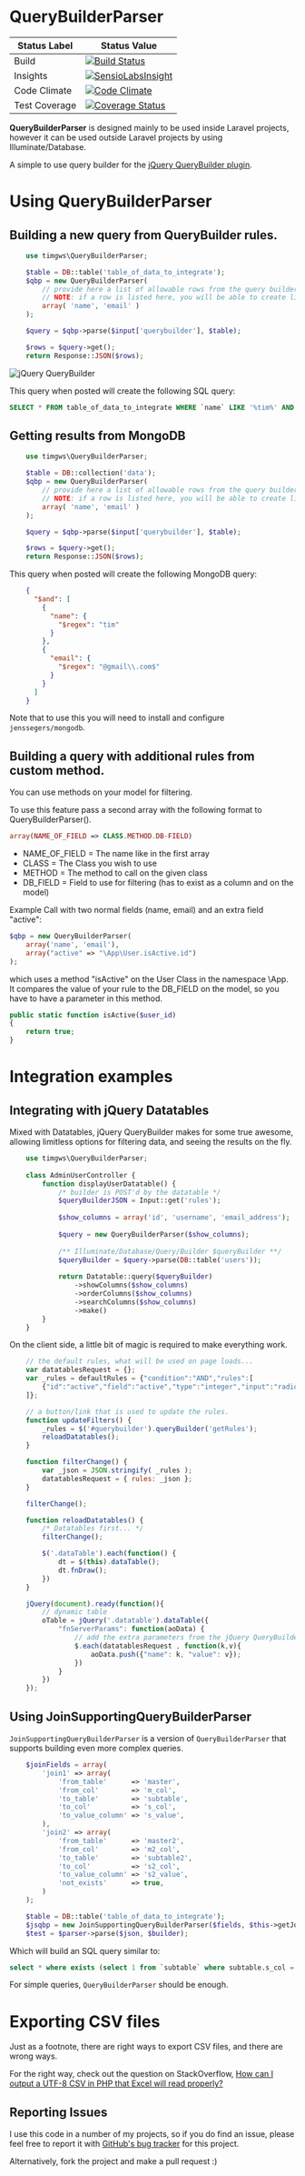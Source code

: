 # QueryBuilderParser

Status Label  | Status Value
--------------|-------------
Build | [![Build Status](https://travis-ci.org/timgws/QueryBuilderParser.svg?branch=master)](https://travis-ci.org/timgws/QueryBuilderParser)
Insights | [![SensioLabsInsight](https://insight.sensiolabs.com/projects/70403e01-ad39-4117-bdef-d0c09c382555/mini.png?branch=master)](https://insight.sensiolabs.com/projects/70403e01-ad39-4117-bdef-d0c09c382555)
Code Climate | [![Code Climate](https://codeclimate.com/github/timgws/QueryBuilderParser/badges/gpa.svg)](https://codeclimate.com/github/timgws/QueryBuilderParser)
Test Coverage | [![Coverage Status](https://coveralls.io/repos/github/timgws/QueryBuilderParser/badge.svg?branch=master)](https://coveralls.io/github/timgws/QueryBuilderParser?branch=master)

**QueryBuilderParser** is designed mainly to be used inside Laravel projects, however it can be used outside Laravel
projects by using Illuminate/Database.

A simple to use query builder for the [jQuery QueryBuilder plugin](http://querybuilder.js.org/demo.html#plugins).

# Using QueryBuilderParser

## Building a new query from QueryBuilder rules.

```php
    use timgws\QueryBuilderParser;

    $table = DB::table('table_of_data_to_integrate');
    $qbp = new QueryBuilderParser(
        // provide here a list of allowable rows from the query builder.
        // NOTE: if a row is listed here, you will be able to create limits on that row from QBP.
        array( 'name', 'email' )
    );

    $query = $qbp->parse($input['querybuilder'], $table);

    $rows = $query->get();
    return Response::JSON($rows);
```

![jQuery QueryBuilder](/querybuilder.png?raw=true "jQuery QueryBuilder")

This query when posted will create the following SQL query:

```sql
SELECT * FROM table_of_data_to_integrate WHERE `name` LIKE '%tim%' AND `email` LIKE '%@gmail.com'
```

## Getting results from MongoDB
```php
    use timgws\QueryBuilderParser;

    $table = DB::collection('data');
    $qbp = new QueryBuilderParser(
        // provide here a list of allowable rows from the query builder.
        // NOTE: if a row is listed here, you will be able to create limits on that row from QBP.
        array( 'name', 'email' )
    );

    $query = $qbp->parse($input['querybuilder'], $table);

    $rows = $query->get();
    return Response::JSON($rows);
```

This query when posted will create the following MongoDB query:

```json
    {
      "$and": [
        {
          "name": {
            "$regex": "tim"
          }
        },
        {
          "email": {
            "$regex": "@gmail\\.com$"
          }
        }
      ]
    }
```

Note that to use this you will need to install and configure `jenssegers/mongodb`.

## Building a query with additional rules from custom method.

You can use methods on your model for filtering.

To use this feature pass a second array with the following format to QueryBuilderParser().
```php
array(NAME_OF_FIELD => CLASS.METHOD.DB-FIELD) 
```

* NAME_OF_FIELD = The name like in the first array
* CLASS         = The Class you wish to use
* METHOD        = The method to call on the given class
* DB_FIELD      = Field to use for filtering (has to exist as a column and on the model)

Example Call with two normal fields (name, email) and an extra field "active":
```php
$qbp = new QueryBuilderParser(
    array('name', 'email'), 
    array("active" => "\App\User.isActive.id")
);
```

which uses a method "isActive" on the User Class in the namespace \App.
It compares the value of your rule to the DB_FIELD on the model, so you have to have a parameter in this method.
```php
public static function isActive($user_id)
{
    return true;
}
```

# Integration examples

## Integrating with jQuery Datatables

Mixed with Datatables, jQuery QueryBuilder makes for some true awesome, allowing limitless options
for filtering data, and seeing the results on the fly.

```php
    use timgws\QueryBuilderParser;
    
    class AdminUserController {
        function displayUserDatatable() {
            /* builder is POST'd by the datatable */
            $queryBuilderJSON = Input::get('rules');
            
            $show_columns = array('id', 'username', 'email_address');
            
            $query = new QueryBuilderParser($show_columns);
            
            /** Illuminate/Database/Query/Builder $queryBuilder **/
            $queryBuilder = $query->parse(DB::table('users'));
            
            return Datatable::query($queryBuilder)
                ->showColumns($show_columns)
                ->orderColumns($show_columns)
                ->searchColumns($show_columns)
                ->make()
        }
    }
```

On the client side, a little bit of magic is required to make everything work.

```js
    // the default rules, what will be used on page loads...
    var datatablesRequest = {};
    var _rules = defaultRules = {"condition":"AND","rules":[
        {"id":"active","field":"active","type":"integer","input":"radio","operator":"equal","value":"1"}
    ]};

    // a button/link that is used to update the rules.
    function updateFilters() {
        _rules = $('#querybuilder').queryBuilder('getRules');
        reloadDatatables();
    }

    function filterChange() {
        var _json = JSON.stringify( _rules );
        datatablesRequest = { rules: _json };
    }

    filterChange();

    function reloadDatatables() {
        /* Datatables first... */
        filterChange();

        $('.dataTable').each(function() {
            dt = $(this).dataTable();
            dt.fnDraw();
        })
    }

    jQuery(document).ready(function(){
        // dynamic table
        oTable = jQuery('.datatable').dataTable({
            "fnServerParams": function(aoData) {
                // add the extra parameters from the jQuery QueryBuilder to the Datatable endpoint...
                $.each(datatablesRequest , function(k,v){
                    aoData.push({"name": k, "value": v});
                })
            }
        })
    });
```

## Using JoinSupportingQueryBuilderParser

`JoinSupportingQueryBuilderParser` is a version of `QueryBuilderParser` that supports building even more complex queries.

```php
    $joinFields = array(
        'join1' => array(
            'from_table'      => 'master',
            'from_col'        => 'm_col',
            'to_table'        => 'subtable',
            'to_col'          => 's_col',
            'to_value_column' => 's_value',
        ),
        'join2' => array(
            'from_table'      => 'master2',
            'from_col'        => 'm2_col',
            'to_table'        => 'subtable2',
            'to_col'          => 's2_col',
            'to_value_column' => 's2_value',
            'not_exists'      => true,
        )
    );

    $table = DB::table('table_of_data_to_integrate');
    $jsqbp = new JoinSupportingQueryBuilderParser($fields, $this->getJoinFields());
    $test = $parser->parse($json, $builder);
```

Which will build an SQL query similar to:

```sql
select * where exists (select 1 from `subtable` where subtable.s_col = master.m_col and `s_value` < ?)
```

For simple queries, `QueryBuilderParser` should be enough.

# Exporting CSV files

Just as a footnote, there are right ways to export CSV files, and there are wrong ways.

For the right way, check out the question on StackOverflow,
[How can I output a UTF-8 CSV in PHP that Excel will read properly?](http://stackoverflow.com/a/16766198/2143004)

## Reporting Issues

I use this code in a number of my projects, so if you do find an issue, please feel free to report it with [GitHub's bug tracker](https://github.com/timgws/QueryBuilderParser) for this project.

Alternatively, fork the project and make a pull request :)
